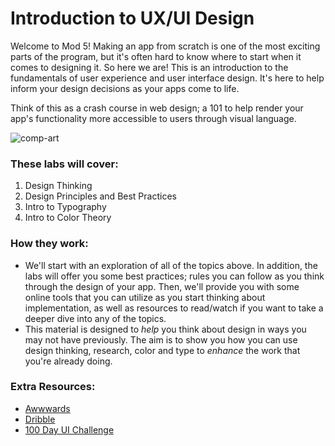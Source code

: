 # Introduction to UX/UI Design
Welcome to Mod 5! Making an app from scratch is one of the most exciting parts of the program, but it's often hard to know where to start when it comes to designing it. So here we are! This is an introduction to the fundamentals of user experience and user interface design. It's here to help inform your design decisions as your apps come to life. 

Think of this as a crash course in web design; a 101 to help render your app's functionality more accessible to users through visual language. 

![comp-art](https://media.giphy.com/media/bpmNf92LmkoMw/giphy.gif)

### These labs will cover: 
1. Design Thinking
2. Design Principles and Best Practices
3. Intro to Typography
4. Intro to Color Theory 

### How they work: 
* We'll start with an exploration of all of the topics above. In addition, the labs will offer you some best practices; rules you can follow as you think through the design of your app. Then, we'll provide you with some online tools that you can utilize as you start thinking about implementation, as well as resources to read/watch if you want to take a deeper dive into any of the topics.
* This material is designed to _help_ you think about design in ways you may not have previously. The aim is to show you how you can use design thinking, research, color and type to _enhance_ the work that you're already doing.

### Extra Resources: 
* [Awwwards](https://www.awwwards.com/)
* [Dribble](https://dribbble.com/)
* [100 Day UI Challenge](http://www.dailyui.co/)
